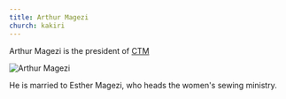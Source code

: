 ```yaml
---
title: Arthur Magezi
church: kakiri
---
```

Arthur Magezi is the president of [CTM](http://ctmafrica.org)

![Arthur Magezi](images/arthur.jpg)

He is married to Esther Magezi, who heads the women's sewing ministry. 

